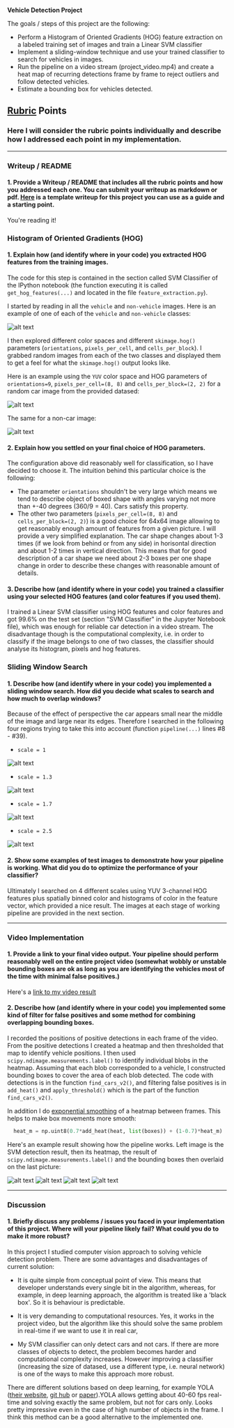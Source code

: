 **Vehicle Detection Project**

The goals / steps of this project are the following:

* Perform a Histogram of Oriented Gradients (HOG) feature extraction on a labeled training set of images and train a Linear SVM classifier
* Implement a sliding-window technique and use your trained classifier to search for vehicles in images.
* Run the pipeline on a video stream (project_video.mp4) and create a heat map of recurring detections frame by frame to reject outliers and follow detected vehicles.
* Estimate a bounding box for vehicles detected.

[//]: # (Image References)
[image1]: ./report_images/car_notcar.jpg
[image3]: ./report_images/car_hog1.jpg
[image7]: ./report_images/car_nhog1.jpg
[image10]: ./report_images/400_500_1.jpg
[image11]: ./report_images/400_550_1_3.jpg
[image12]: ./report_images/400_600_1_7.jpg
[image13]: ./report_images/450_700_2_5.jpg
[image14]: ./report_images/pipeline0.jpg
[image15]: ./report_images/pipeline1.jpg
[image16]: ./report_images/pipeline2.jpg
[image17]: ./report_images/pipeline3.jpg

[video1]: ./project_video_output.mp4

## [Rubric](https://review.udacity.com/#!/rubrics/513/view) Points
### Here I will consider the rubric points individually and describe how I addressed each point in my implementation.  

---
### Writeup / README

#### 1. Provide a Writeup / README that includes all the rubric points and how you addressed each one.  You can submit your writeup as markdown or pdf.  [Here](https://github.com/udacity/CarND-Vehicle-Detection/blob/master/writeup_template.md) is a template writeup for this project you can use as a guide and a starting point.  

You're reading it!

### Histogram of Oriented Gradients (HOG)

#### 1. Explain how (and identify where in your code) you extracted HOG features from the training images.

The code for this step is contained in the section called SVM Classifier of the IPython notebook (the function executing it is called `get_hog_features(...)` and located in the file `feature_extraction.py`).  

I started by reading in all the `vehicle` and `non-vehicle` images.  Here is an example of one of each of the `vehicle` and `non-vehicle` classes:

![alt text][image1]

I then explored different color spaces and different `skimage.hog()` parameters (`orientations`, `pixels_per_cell`, and `cells_per_block`).  I grabbed random images from each of the two classes and displayed them to get a feel for what the `skimage.hog()` output looks like.

Here is an example using the `YUV` color space and HOG parameters of `orientations=9`, `pixels_per_cell=(8, 8)` and `cells_per_block=(2, 2)` for a random car image from the provided datased:

![alt text][image3]

The same for a non-car image:

![alt text][image7]

#### 2. Explain how you settled on your final choice of HOG parameters.

The configuration above did reasonably well for classification, so I have decided to choose it. The intuition behind this particular choice is the following:

* The parameter `orientations` shouldn't be very large which means we tend to describe object of boxed shape with angles varying not more than +-40 degrees (360/9 = 40). Cars satisfy this property.
* The other two parameters (`pixels_per_cell=(8, 8)` and `cells_per_block=(2, 2)`) is a good choice for 64x64 image allowing to get reasonably enough amount of features from a given picture. I will provide a very simplified explanation. The car shape changes about 1-3 times (if we look from behind or from any side) in horisontal direction and about 1-2 times in vertical direction. This means that for good description of a car shape we need about 2-3 boxes per one shape change in order to describe these changes with reasonable amount of details. 

#### 3. Describe how (and identify where in your code) you trained a classifier using your selected HOG features (and color features if you used them).

I trained a Linear SVM classifier using HOG features and color features and got 99.6% on the test set (section "SVM Classifier" in the Jupyter Notebook file), which was enough for reliable car detection in a video stream. The disadvantage though is the computational complexity, i.e. in order to classify if the image belongs to one of two classes, the classifier should analyse its histogram, pixels and hog features.  

### Sliding Window Search

#### 1. Describe how (and identify where in your code) you implemented a sliding window search.  How did you decide what scales to search and how much to overlap windows?

Because of the effect of perspective the car appears small near the middle of the image and large near its edges. Therefore I searched in the following four regions trying to take this into account (function `pipeline(...)` lines #8 - #39).

* `scale = 1`

![alt text][image10]

* `scale = 1.3`

![alt text][image11]

* `scale = 1.7`

![alt text][image12]

* `scale = 2.5`

![alt text][image13]

#### 2. Show some examples of test images to demonstrate how your pipeline is working.  What did you do to optimize the performance of your classifier?

Ultimately I searched on 4 different scales using YUV 3-channel HOG features plus spatially binned color and histograms of color in the feature vector, which provided a nice result. The images at each stage of working pipeline are provided in the next section. 

---

### Video Implementation

#### 1. Provide a link to your final video output.  Your pipeline should perform reasonably well on the entire project video (somewhat wobbly or unstable bounding boxes are ok as long as you are identifying the vehicles most of the time with minimal false positives.)
Here's a [link to my video result](./project_video.mp4)


#### 2. Describe how (and identify where in your code) you implemented some kind of filter for false positives and some method for combining overlapping bounding boxes.

I recorded the positions of positive detections in each frame of the video.  From the positive detections I created a heatmap and then thresholded that map to identify vehicle positions.  I then used `scipy.ndimage.measurements.label()` to identify individual blobs in the heatmap. Assuming that each blob corresponded to a vehicle, I constructed bounding boxes to cover the area of each blob detected. The code with detections is in the function `find_cars_v2()`, and filtering false positives is in `add_heat()` and `apply_threshold()` which is the part of the function `find_cars_v2()`. 

In addition I do [exponential smoothing](https://www.wikiwand.com/en/Exponential_smoothing) of a heatmap between frames. This helps to make box movements more smooth:

```python
  heat_m = np.uint8(0.7*add_heat(heat, list(boxes)) + (1-0.7)*heat_m)
```

Here's an example result showing how the pipeline works. Left image is the SVM detection result, then its heatmap, the result of `scipy.ndimage.measurements.label()` and the bounding boxes then overlaid on the last picture:

![alt text][image14]
![alt text][image15]
![alt text][image16]
![alt text][image17]

---

### Discussion

#### 1. Briefly discuss any problems / issues you faced in your implementation of this project.  Where will your pipeline likely fail?  What could you do to make it more robust?

In this project I studied computer vision approach to solving vehicle detection problem. There are some advantages and disadvantages of current solution:

* It is quite simple from conceptual point of view. This means that developer understands every single bit in the algorithm, whereas, for example, in deep learning approach, the algorithm is treated like a 'black box'. So it is behaviour is predictable.

* It is very demanding to computational resources. Yes, it works in the project video, but the algorithm like this should solve the same problem in real-time if we want to use it in real car,

* My SVM classifier can only detect cars and not cars. If there are more classes of objects to detect, the problem becomes harder and computational complexity increases. However improving a classifier (increasing the size of datased, use a different type, i.e. neural network) is one of the ways to make this approach more robust. 

There are different solutions based on deep learning, for example YOLA ([their website](https://pjreddie.com/darknet/yolo/), [git hub](https://github.com/pjreddie/darknet/wiki/YOLO:-Real-Time-Object-Detection) or [paper](https://arxiv.org/abs/1506.02640)).YOLA allows getting about 40-60 fps real-time and solving exactly the same problem, but not for cars only. Looks pretty impressive even in the case of high number of objects in the frame. I think this method can be a good alternative to the implemented one. 

